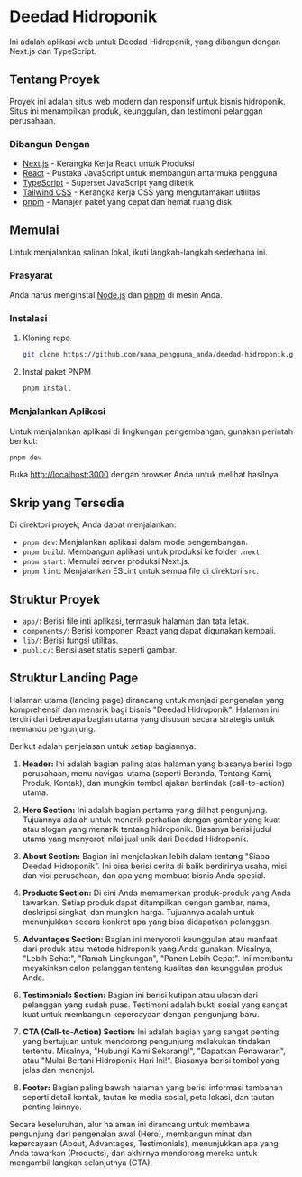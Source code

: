 # Deedad Hidroponik

Ini adalah aplikasi web untuk Deedad Hidroponik, yang dibangun dengan Next.js dan TypeScript.

## Tentang Proyek

Proyek ini adalah situs web modern dan responsif untuk bisnis hidroponik. Situs ini menampilkan produk, keunggulan, dan testimoni pelanggan perusahaan.

### Dibangun Dengan

*   [Next.js](https://nextjs.org/) - Kerangka Kerja React untuk Produksi
*   [React](https://reactjs.org/) - Pustaka JavaScript untuk membangun antarmuka pengguna
*   [TypeScript](https://www.typescriptlang.org/) - Superset JavaScript yang diketik
*   [Tailwind CSS](https://tailwindcss.com/) - Kerangka kerja CSS yang mengutamakan utilitas
*   [pnpm](https://pnpm.io/) - Manajer paket yang cepat dan hemat ruang disk

## Memulai

Untuk menjalankan salinan lokal, ikuti langkah-langkah sederhana ini.

### Prasyarat

Anda harus menginstal [Node.js](https://nodejs.org/) dan [pnpm](https://pnpm.io/installation) di mesin Anda.

### Instalasi

1.  Kloning repo
    ```sh
    git clone https://github.com/nama_pengguna_anda/deedad-hidroponik.git
    ```
2.  Instal paket PNPM
    ```sh
    pnpm install
    ```

### Menjalankan Aplikasi

Untuk menjalankan aplikasi di lingkungan pengembangan, gunakan perintah berikut:

```sh
pnpm dev
```

Buka [http://localhost:3000](http://localhost:3000) dengan browser Anda untuk melihat hasilnya.

## Skrip yang Tersedia

Di direktori proyek, Anda dapat menjalankan:

-   `pnpm dev`: Menjalankan aplikasi dalam mode pengembangan.
-   `pnpm build`: Membangun aplikasi untuk produksi ke folder `.next`.
-   `pnpm start`: Memulai server produksi Next.js.
-   `pnpm lint`: Menjalankan ESLint untuk semua file di direktori `src`.

## Struktur Proyek

-   `app/`: Berisi file inti aplikasi, termasuk halaman dan tata letak.
-   `components/`: Berisi komponen React yang dapat digunakan kembali.
-   `lib/`: Berisi fungsi utilitas.
-   `public/`: Berisi aset statis seperti gambar.

## Struktur Landing Page

Halaman utama (landing page) dirancang untuk menjadi pengenalan yang komprehensif dan menarik bagi bisnis "Deedad Hidroponik". Halaman ini terdiri dari beberapa bagian utama yang disusun secara strategis untuk memandu pengunjung.

Berikut adalah penjelasan untuk setiap bagiannya:

1.  **Header:** Ini adalah bagian paling atas halaman yang biasanya berisi logo perusahaan, menu navigasi utama (seperti Beranda, Tentang Kami, Produk, Kontak), dan mungkin tombol ajakan bertindak (call-to-action) utama.

2.  **Hero Section:** Ini adalah bagian pertama yang dilihat pengunjung. Tujuannya adalah untuk menarik perhatian dengan gambar yang kuat atau slogan yang menarik tentang hidroponik. Biasanya berisi judul utama yang menyoroti nilai jual unik dari Deedad Hidroponik.

3.  **About Section:** Bagian ini menjelaskan lebih dalam tentang "Siapa Deedad Hidroponik". Ini bisa berisi cerita di balik berdirinya usaha, misi dan visi perusahaan, dan apa yang membuat bisnis Anda spesial.

4.  **Products Section:** Di sini Anda memamerkan produk-produk yang Anda tawarkan. Setiap produk dapat ditampilkan dengan gambar, nama, deskripsi singkat, dan mungkin harga. Tujuannya adalah untuk menunjukkan secara konkret apa yang bisa didapatkan pelanggan.

5.  **Advantages Section:** Bagian ini menyoroti keunggulan atau manfaat dari produk atau metode hidroponik yang Anda gunakan. Misalnya, "Lebih Sehat", "Ramah Lingkungan", "Panen Lebih Cepat". Ini membantu meyakinkan calon pelanggan tentang kualitas dan keunggulan produk Anda.

6.  **Testimonials Section:** Bagian ini berisi kutipan atau ulasan dari pelanggan yang sudah puas. Testimoni adalah bukti sosial yang sangat kuat untuk membangun kepercayaan dengan pengunjung baru.

7.  **CTA (Call-to-Action) Section:** Ini adalah bagian yang sangat penting yang bertujuan untuk mendorong pengunjung melakukan tindakan tertentu. Misalnya, "Hubungi Kami Sekarang!", "Dapatkan Penawaran", atau "Mulai Bertani Hidroponik Hari Ini!". Biasanya berisi tombol yang jelas dan menonjol.

8.  **Footer:** Bagian paling bawah halaman yang berisi informasi tambahan seperti detail kontak, tautan ke media sosial, peta lokasi, dan tautan penting lainnya.

Secara keseluruhan, alur halaman ini dirancang untuk membawa pengunjung dari pengenalan awal (Hero), membangun minat dan kepercayaan (About, Advantages, Testimonials), menunjukkan apa yang Anda tawarkan (Products), dan akhirnya mendorong mereka untuk mengambil langkah selanjutnya (CTA).
